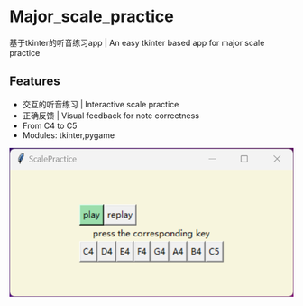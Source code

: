 # Major_scale_practice
基于tkinter的听音练习app | An easy tkinter based app for major scale practice  


## Features
- 交互的听音练习 | Interactive scale practice
- 正确反馈 | Visual feedback for note correctness
- From C4 to C5
- Modules: tkinter,pygame

![ui](source/ui.png)
